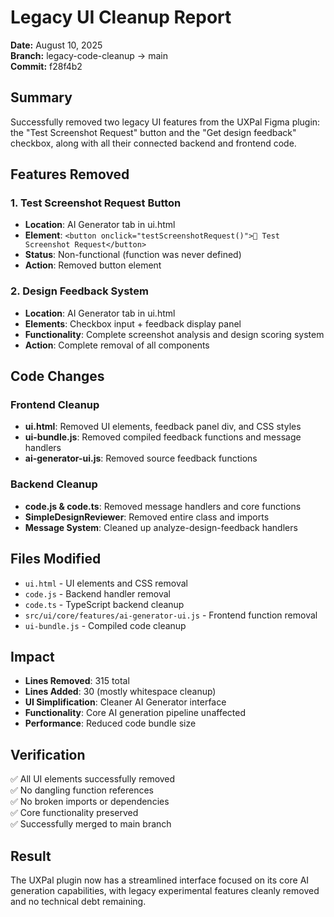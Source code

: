 # Legacy UI Cleanup Report

**Date:** August 10, 2025  
**Branch:** legacy-code-cleanup → main  
**Commit:** f28f4b2

## Summary

Successfully removed two legacy UI features from the UXPal Figma plugin: the "Test Screenshot Request" button and the "Get design feedback" checkbox, along with all their connected backend and frontend code.

## Features Removed

### 1. Test Screenshot Request Button
- **Location**: AI Generator tab in ui.html
- **Element**: `<button onclick="testScreenshotRequest()">📸 Test Screenshot Request</button>`
- **Status**: Non-functional (function was never defined)
- **Action**: Removed button element

### 2. Design Feedback System
- **Location**: AI Generator tab in ui.html
- **Elements**: Checkbox input + feedback display panel
- **Functionality**: Complete screenshot analysis and design scoring system
- **Action**: Complete removal of all components

## Code Changes

### Frontend Cleanup
- **ui.html**: Removed UI elements, feedback panel div, and CSS styles
- **ui-bundle.js**: Removed compiled feedback functions and message handlers
- **ai-generator-ui.js**: Removed source feedback functions

### Backend Cleanup  
- **code.js & code.ts**: Removed message handlers and core functions
- **SimpleDesignReviewer**: Removed entire class and imports
- **Message System**: Cleaned up analyze-design-feedback handlers

## Files Modified
- `ui.html` - UI elements and CSS removal
- `code.js` - Backend handler removal  
- `code.ts` - TypeScript backend cleanup
- `src/ui/core/features/ai-generator-ui.js` - Frontend function removal
- `ui-bundle.js` - Compiled code cleanup

## Impact
- **Lines Removed**: 315 total
- **Lines Added**: 30 (mostly whitespace cleanup)
- **UI Simplification**: Cleaner AI Generator interface
- **Functionality**: Core AI generation pipeline unaffected
- **Performance**: Reduced code bundle size

## Verification
✅ All UI elements successfully removed  
✅ No dangling function references  
✅ No broken imports or dependencies  
✅ Core functionality preserved  
✅ Successfully merged to main branch

## Result
The UXPal plugin now has a streamlined interface focused on its core AI generation capabilities, with legacy experimental features cleanly removed and no technical debt remaining.